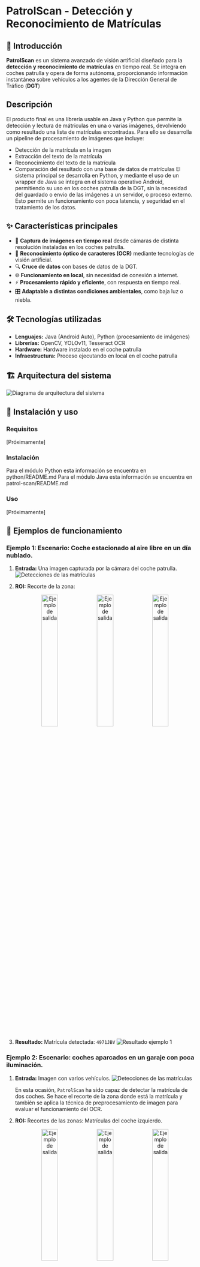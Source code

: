 # PatrolScan - Detección y Reconocimiento de Matrículas

## 🚓 Introducción
**PatrolScan** es un sistema avanzado de visión artificial diseñado para la **detección y reconocimiento de matrículas** en tiempo real. Se integra en coches patrulla y opera de forma autónoma, proporcionando información instantánea sobre vehículos a los agentes de la Dirección General de Tráfico (**DGT**)

## Descripción
El producto final es una librería usable en Java y Python que permite la detección y lectura de mátriculas en una o varias imágenes, devolviendo como resultado una lista de matrículas encontradas. Para ello se desarrolla un pipeline de procesamiento de imágenes que incluye:
- Detección de la matrícula en la imagen
- Extracción del texto de la matrícula
- Reconocimiento del texto de la matrícula
- Comparación del resultado con una base de datos de matrículas
El sistema principal se desarrolla en Python, y mediante el uso de un wrapper de Java se integra en el sistema operativo Android, permitiendo su uso en los coches patrulla de la DGT, sin la necesidad del guardado o envio de las imágenes a un servidor, o proceso externo. Esto permite un funcionamiento con poca latencia, y seguridad en el tratamiento de los datos.

## ✨ Características principales
- 📸 **Captura de imágenes en tiempo real** desde cámaras de distinta resolución instaladas en los coches patrulla.
- 🤖 **Reconocimiento óptico de caracteres (OCR)** mediante tecnologías de visión artificial.
- 🔍 **Cruce de datos** con bases de datos de la DGT.
- 🌐 **Funcionamiento en local**, sin necesidad de conexión a internet.
- ⚡ **Procesamiento rápido y eficiente**, con respuesta en tiempo real.
- 🎛 **Adaptable a distintas condiciones ambientales**, como baja luz o niebla.

## 🛠 Tecnologías utilizadas
- **Lenguajes:** Java (Android Auto), Python (procesamiento de imágenes)
- **Librerías:** OpenCV, YOLOv11, Tesseract OCR
- **Hardware:** Hardware instalado en el coche patrulla
- **Infraestructura:** Proceso ejecutando en local en el coche patrulla

## 🏗 Arquitectura del sistema
![Diagrama de arquitectura del sistema](images/diagramaPatrolScan.svg)

## 🚀 Instalación y uso
### Requisitos
[Próximamente]

### Instalación
Para el módulo Python esta información se encuentra en python/README.md
Para el módulo Java esta información se encuentra en patrol-scan/README.md

### Uso
[Próximamente]


## 📸 Ejemplos de funcionamiento

### Ejemplo 1: Escenario: Coche estacionado al aire libre en un día nublado.
1. **Entrada:** Una imagen capturada por la cámara del coche patrulla.
    ![Detecciones de las matrículas](documentation/ejemplos/ejemplo1/detecciones.jpg)

2. **ROI:** Recorte de la zona:
   <p align="center">
        <img src="documentation/ejemplos/ejemplo1/matricula_0_original.jpg" alt="Ejemplo de salida" width="30%">
        <img src="documentation/ejemplos/ejemplo1/matricula_0_preprocesada_easyocr.jpg" alt="Ejemplo de salida" width="30%">
        <img src="documentation/ejemplos/ejemplo1/matricula_0_preprocesada_tesseract.jpg" alt="Ejemplo de salida" width="30%">
    </p>

3. **Resultado:** Matrícula detectada: `4971JBV`
    ![Resultado ejemplo 1](documentation/ejemplos/ejemplo1/resultado.png)

### Ejemplo 2: Escenario: coches aparcados en un garaje con poca iluminación.
1. **Entrada:** Imagen con varios vehículos.
   ![Detecciones de las matrículas](documentation/ejemplos/ejemplo2/detecciones.jpg)

    En esta ocasión, `PatrolScan` ha sido capaz de detectar la matrícula de dos coches.
    Se hace el recorte de la zona donde está la matrícula y también se aplica la técnica de preprocesamiento de imagen para evaluar el funcionamiento del OCR.

2. **ROI:** Recortes de las zonas:
   Matrículas del coche izquierdo.

   <p align="center">
        <img src="documentation/ejemplos/ejemplo2/matricula_0_original.jpg" alt="Ejemplo de salida" width="30%">
        <img src="documentation/ejemplos/ejemplo2/matricula_0_preprocesada_easyocr.jpg" alt="Ejemplo de salida" width="30%">
        <img src="documentation/ejemplos/ejemplo2/matricula_0_preprocesada_tesseract.jpg" alt="Ejemplo de salida" width="30%">
    </p>

    Matrículas del coche derecho.

   <p align="center">
        <img src="documentation/ejemplos/ejemplo2/matricula_1_original.jpg" alt="Ejemplo de salida" width="30%">
        <img src="documentation/ejemplos/ejemplo2/matricula_1_preprocesada_easyocr.jpg" alt="Ejemplo de salida" width="30%">
        <img src="documentation/ejemplos/ejemplo2/matricula_1_preprocesada_tesseract.jpg" alt="Ejemplo de salida" width="30%">
    </p>

3. **Resultado:** Matrículas detectadas: `8846MLV`, `5429DFM`
    ![Resultado ejemplo 1](documentation/ejemplos/ejemplo2/resultado.png)

## 🏗 Diagramas UML

### Diagrama de clases

#### Diagrama de clases del módulo Python

![Diagrama de clases del módulo Python](documentation/diagram/clases/DiagramaDeClasePython.jpg)

#### Diagrama de clases del módulo Java

![Diagrama de clases del módulo Java](documentation/diagram/clases/DiagramaClasesJava.jpg)

### Diagrama de secuencia

#### Diagrama de secuencia del módulo Python

![Diagrama de secuencia del módulo Python](documentation/diagram/secuencia/DiagramaDeSecuenciaPython.jpg)

#### Diagrama de secuencia del módulo Java

![Diagrama de secuencia del módulo Java](documentation/diagram/secuencia/DiagramaDeSecuenciaPython.jpg)

### Diagrama de actividad

#### Diagrama de actividad del módulo Python

![Diagrama de actividad del módulo Python](documentation/diagram/actividad/DiagramaDeActividadPython.jpg)

#### Diagrama de actividad del módulo Java

![Diagrama de actividad del módulo Java](documentation/diagram/actividad/DiagramaActividadJava.jpg)
